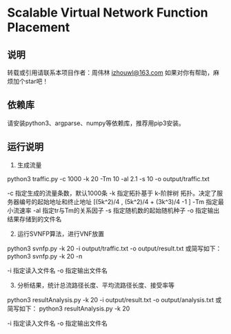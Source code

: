 # Scalable Virtual Network Function Placement

## 说明

转载或引用请联系本项目作者：周伟林 izhouwl@163.com
如果对你有帮助，麻烦加个star吧！

## 依赖库

请安装python3、argparse、numpy等依赖库，推荐用pip3安装。

## 运行说明

1. 生成流量

python3 traffic.py -c 1000 -k 20 -Tm 10 -al 2.1 -s 10 -o output/traffic.txt

-c 指定生成的流量条数，默认1000条
-k 指定拓扑基于 k-阶胖树 拓扑。决定了服务器编号的起始地址和终止地址 [(5k^2)/4 , (5k^2)/4 + (3k^3)/4 -1 ]
-Tm 指定最小流速率
-al 指定tr与Tm的关系因子
-s 指定随机数的起始随机种子
-o 指定输出结果存储到的文件名

2. 运行SVNFP算法，进行VNF放置

python3 svnfp.py -k 20 -i output/traffic.txt -o output/result.txt
或简写如下：
python3 svnfp.py -k 20 -n

-i 指定读入文件名
-o 指定输出文件名

3. 分析结果，统计总流路径长度、平均流路径长度、接受率等

python3 resultAnalysis.py -k 20 -i output/result.txt -o output/analysis.txt
或简写如下：
python3 resultAnalysis.py -k 20

-i 指定读入文件名
-o 指定输出文件名
